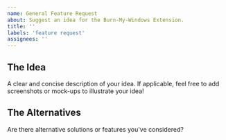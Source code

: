 ```yaml
---
name: General Feature Request
about: Suggest an idea for the Burn-My-Windows Extension.
title: ''
labels: 'feature request'
assignees: ''
---
```


## The Idea
A clear and concise description of your idea.
If applicable, feel free to add screenshots or mock-ups to illustrate your idea!

## The Alternatives
Are there alternative solutions or features you've considered?
